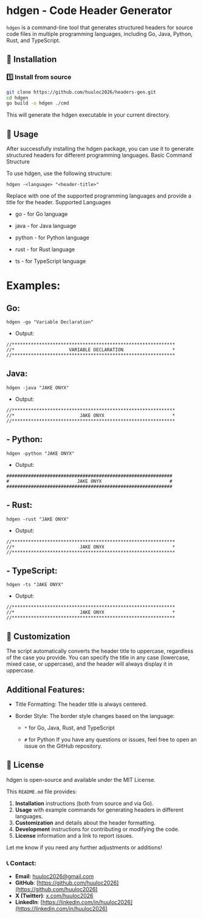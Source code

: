 # hdgen - Code Header Generator

`hdgen` is a command-line tool that generates structured headers for source code files in multiple programming languages, including Go, Java, Python, Rust, and TypeScript.

## 🚀 Installation

### 1️⃣ Install from source

```sh
git clone https://github.com/huuloc2026/headers-gen.git
cd hdgen
go build -o hdgen ./cmd
```
This will generate the hdgen executable in your current directory.

## 🔧 Usage

After successfully installing the hdgen package, you can use it to generate structured headers for different programming languages.
Basic Command Structure

To use hdgen, use the following structure:
```
hdgen -<language> "<header-title>"
```
Replace <language> with one of the supported programming languages and provide a title for the header.
Supported Languages

- go - for Go language

- java - for Java language

- python - for Python language

- rust - for Rust language

- ts - for TypeScript language


# Examples:

## Go:

```
hdgen -go "Variable Declaration"
```
- Output:
```
//************************************************************
//*                    VARIABLE DECLARATION                  *
//************************************************************
```

## Java:
```
hdgen -java "JAKE ONYX"
```
- Output:
```
//************************************************************
//*                        JAKE ONYX                         *
//************************************************************
```
## - Python:

```
hdgen -python "JAKE ONYX"
```
- Output:
```
#############################################################
#                         JAKE ONYX                         #
#############################################################
```

## -  Rust:
```
hdgen -rust "JAKE ONYX"
```
- Output:
```
//************************************************************
//*                        JAKE ONYX                         *
//************************************************************
```
## - TypeScript:
```
hdgen -ts "JAKE ONYX"
```
- Output:
```
//************************************************************
//*                        JAKE ONYX                         *
//************************************************************
```

## 🎨 Customization

The script automatically converts the header title to uppercase, regardless of the case you provide. You can specify the title in any case (lowercase, mixed case, or uppercase), and the header will always display it in uppercase.
## Additional Features:

- Title Formatting: The header title is always centered.

- Border Style: The border style changes based on the language:

    - ```*``` for Go, Java, Rust, and TypeScript

    - ```#``` for Python
If you have any questions or issues, feel free to open an issue on the GitHub repository.
## 🤝 License

hdgen is open-source and available under the MIT License. 

This `README.md` file provides:

1. **Installation** instructions (both from source and via Go).
2. **Usage** with example commands for generating headers in different languages.
3. **Customization** and details about the header formatting.
4. **Development** instructions for contributing or modifying the code.
5. **License** information and a link to report issues.

Let me know if you need any further adjustments or additions!


### 📞 Contact:
- **Email**: [huuloc2026@gmail.com](mailto:huuloc2026@gmail.com)
- **GitHub**: [https://github.com/huuloc2026](https://github.com/huuloc2026)
- **X (Twitter)**: [x.com/huuloc2026](https://x.com/huuloc2026)
- **LinkedIn**: [https://linkedin.com/in/huuloc2026](https://linkedin.com/in/huuloc2026)


